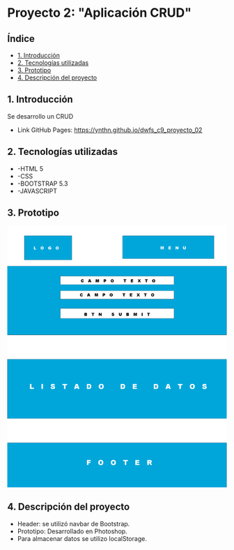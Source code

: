 # Proyecto 2: "Aplicación CRUD"

## Índice
* [1. Introducción](#1-introducción)
* [2. Tecnologías utilizadas](#2-tecnologías-utilizadas)
* [3. Prototipo](#3-prototipo)
* [4. Descripción del proyecto](#4-descripción-del-proyecto)

## 1. Introducción
Se desarrollo un CRUD


* Link GitHub Pages: https://ynthn.github.io/dwfs_c9_proyecto_02

## 2. Tecnologías utilizadas
* -HTML 5
* -CSS
* -BOOTSTRAP 5.3
* -JAVASCRIPT

## 3. Prototipo
![Prototipo](/img/prototipo.jpg)

## 4. Descripción del proyecto
* Header: se utilizó navbar de Bootstrap.
* Prototipo: Desarrollado en Photoshop.
* Para almacenar datos se utilizo localStorage.